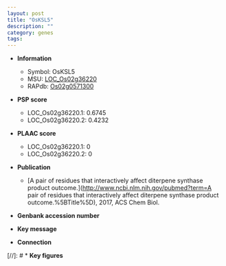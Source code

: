 ```yaml
---
layout: post
title: "OsKSL5"
description: ""
category: genes
tags: 
---
```


* **Information**  
    + Symbol: OsKSL5  
    + MSU: [LOC_Os02g36220](http://rice.plantbiology.msu.edu/cgi-bin/ORF_infopage.cgi?orf=LOC_Os02g36220)  
    + RAPdb: [Os02g0571300](http://rapdb.dna.affrc.go.jp/viewer/gbrowse_details/irgsp1?name=Os02g0571300)  

* **PSP score**  
    + LOC_Os02g36220.1: 0.6745 
    + LOC_Os02g36220.2: 0.4232 

* **PLAAC score**  
    + LOC_Os02g36220.1: 0 
    + LOC_Os02g36220.2: 0 

* **Publication**  
    + [A pair of residues that interactively affect diterpene synthase product outcome.](http://www.ncbi.nlm.nih.gov/pubmed?term=A pair of residues that interactively affect diterpene synthase product outcome.%5BTitle%5D), 2017, ACS Chem Biol.

* **Genbank accession number**  

* **Key message**  

* **Connection**  

[//]: # * **Key figures**  


